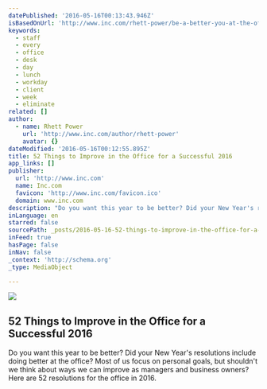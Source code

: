```yaml
---
datePublished: '2016-05-16T00:13:43.946Z'
isBasedOnUrl: 'http://www.inc.com/rhett-power/be-a-better-you-at-the-office-52-things-to-improve-in-2016.html'
keywords:
  - staff
  - every
  - office
  - desk
  - day
  - lunch
  - workday
  - client
  - week
  - eliminate
related: []
author:
  - name: Rhett Power
    url: 'http://www.inc.com/author/rhett-power'
    avatar: {}
dateModified: '2016-05-16T00:12:55.895Z'
title: 52 Things to Improve in the Office for a Successful 2016
app_links: []
publisher:
  url: 'http://www.inc.com'
  name: Inc.com
  favicon: 'http://www.inc.com/favicon.ico'
  domain: www.inc.com
description: "Do you want this year to be better? Did your New Year's resolutions include doing better at the office? Most of us focus on personal goals, but shouldn't we think about ways we can improve as managers and business owners? Here are 52 resolutions for the office in 2016."
inLanguage: en
starred: false
sourcePath: _posts/2016-05-16-52-things-to-improve-in-the-office-for-a-successful-2016.md
inFeed: true
hasPage: false
inNav: false
_context: 'http://schema.org'
_type: MediaObject

---
```

<article style=""><img src="http://images.inc.com/uploaded_files/image/970x450/getty_493868530_76570.jpg" /><h1>52 Things to Improve in the Office for a Successful 2016</h1><p>Do you want this year to be better? Did your New Year's resolutions include doing better at the office? Most of us focus on personal goals, but shouldn't we think about ways we can improve as managers and business owners? Here are 52 resolutions for the office in 2016.</p></article>